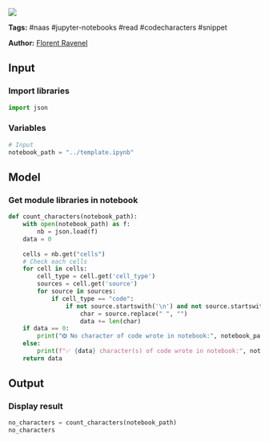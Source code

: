 <a href="https://app.naas.ai/user-redirect/naas/downloader?url=https://raw.githubusercontent.com/jupyter-naas/awesome-notebooks/master/Jupyter%20Notebooks/Jupyter_Notebooks_Count_code_characters.ipynb" target="_parent"><img src="https://naasai-public.s3.eu-west-3.amazonaws.com/open_in_naas.svg"/></a>

**Tags:** #naas #jupyter-notebooks #read #codecharacters #snippet

**Author:** [Florent Ravenel](https://www.linkedin.com/in/florent-ravenel/)

## Input

### Import libraries


```python
import json
```

### Variables


```python
# Input
notebook_path = "../template.ipynb"
```

## Model

### Get module libraries in notebook


```python
def count_characters(notebook_path):
    with open(notebook_path) as f:
        nb = json.load(f)
    data = 0
    
    cells = nb.get("cells")
    # Check each cells
    for cell in cells:
        cell_type = cell.get('cell_type')
        sources = cell.get('source')
        for source in sources:
            if cell_type == "code":
                if not source.startswith('\n') and not source.startswith('#'):
                    char = source.replace(" ", "")
                    data += len(char)
    if data == 0:
        print("❎ No character of code wrote in notebook:", notebook_path)
    else:
        print(f"✅ {data} character(s) of code wrote in notebook:", notebook_path)
    return data
```

## Output

### Display result


```python
no_characters = count_characters(notebook_path)
no_characters
```
